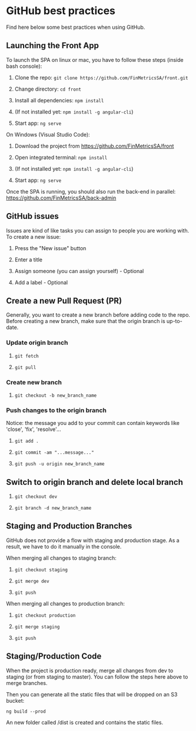 # GitHub best practices

Find here below some best practices when using GitHub.

## Launching the Front App

To launch the SPA on linux or mac, you have to follow these steps (inside bash console):

1. Clone the repo: `git clone https://github.com/FinMetricsSA/front.git`

2. Change directory: `cd front`

3. Install all dependencies: `npm install`

4. (If not installed yet: `npm install -g angular-cli`)

5. Start app: `ng serve`

On Windows (Visual Studio Code):

1. Download the project from https://github.com/FinMetricsSA/front

2. Open integrated terminal: `npm install`

3. (If not installed yet: `npm install -g angular-cli`)

4. Start app: `ng serve`

Once the SPA is running, you should also run the back-end in parallel: https://github.com/FinMetricsSA/back-admin

## GitHub issues

Issues are kind of like tasks you can assign to people you are working with. To create a new issue:

1. Press the "New issue" button

2. Enter a title

3. Assign someone (you can assign yourself) - Optional

4. Add a label - Optional


## Create a new Pull Request (PR)

Generally, you want to create a new branch before adding code to the repo. Before creating a new branch, make sure that the origin branch is up-to-date.

### Update origin branch

1. `git fetch`

2. `git pull`

### Create new branch

1. `git checkout -b new_branch_name`

### Push changes to the origin branch

Notice: the message you add to your commit can contain keywords like 'close', 'fix', 'resolve'...

1. `git add .`

2. `git commit -am "...message..."`

3. `git push -u origin new_branch_name`

## Switch to origin branch and delete local branch

1. `git checkout dev`

2. `git branch -d new_branch_name`

## Staging and Production Branches

GitHub does not provide a flow with staging and production stage. As a result, we have to do it manually in the console.

When merging all changes to staging branch:

1. `git checkout staging`

2. `git merge dev`

3. `git push`

When merging all changes to production branch:

1. `git checkout production`

2. `git merge staging`

3. `git push`

## Staging/Production Code

When the project is production ready, merge all changes from dev to staging (or from staging to master). You can follow the steps here above to merge branches.

Then you can generate all the static files that will be dropped on an S3 bucket:

`ng build --prod`

An new folder called /dist is created and contains the static files.
